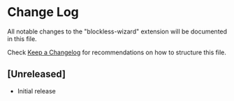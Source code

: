 # Change Log

All notable changes to the "blockless-wizard" extension will be documented in this file.

Check [Keep a Changelog](http://keepachangelog.com/) for recommendations on how to structure this file.

## [Unreleased]

- Initial release